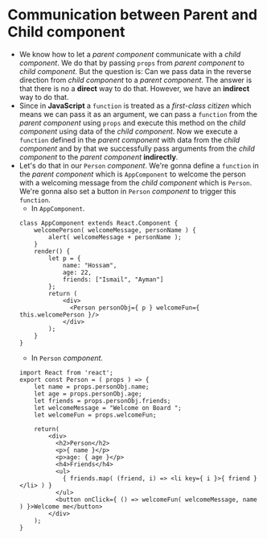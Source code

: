 # Communication between Parent and Child component
* We know how to let a *parent component* communicate with a *child component*. We do that by passing ` props ` from *parent component* to *child component*. But the question is: Can we pass data in the reverse direction from *child component* to a *parent component*. The answer is that there is no a **direct** way to do that. However, we have an **indirect** way to do that.
* Since in **JavaScript** a ` function ` is treated as a *first-class citizen* which means we can pass it as an argument, we can pass a ` function ` from the *parent component* using ` props ` and execute this method on the *child component* using data of the *child component*. Now we execute a ` function ` defined in the *parent component* with data from the *child component* and by that we successfully pass arguments from the *child component* to the *parent component* **indirectly**.
* Let's do that in our ` Person ` *component*. We're gonna define a ` function ` in the *parent component* which is ` AppComponent ` to welcome the person with a welcoming message from the *child component* which is ` Person `. We're gonna also set a button in ` Person ` *component* to trigger this ` function `.
    * In ` AppComponent `.
    ```
    class AppComponent extends React.Component {
        welcomePerson( welcomeMessage, personName ) {
            alert( welcomeMessage + personName );
        }
        render() {
            let p = {
                name: "Hossam",
                age: 22,
                friends: ["Ismail", "Ayman"]
            };
            return (
                <div>
                  <Person personObj={ p } welcomeFun={ this.welcomePerson }/>
                </div>
            );
        }
    }
    ```
    * In ` Person ` *component*.
    ```
    import React from 'react';
    export const Person = ( props ) => {
        let name = props.personObj.name;
        let age = props.personObj.age;
        let friends = props.personObj.friends;
        let welcomeMessage = "Welcome on Board ";
        let welcomeFun = props.welcomeFun;

        return(
            <div>
              <h2>Person</h2>
              <p>{ name }</p>
              <p>age: { age }</p>
              <h4>Friends</h4>
              <ul>
                { friends.map( (friend, i) => <li key={ i }>{ friend }</li> ) }
              </ul>
              <button onClick={ () => welcomeFun( welcomeMessage, name ) }>Welcome me</button>
            </div>
        );
    }
    ```     

